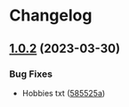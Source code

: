 # Changelog

## [1.0.2](https://github.com/terovirtanen/test-release-please-action/compare/hobbies-v1.0.1...hobbies-v1.0.2) (2023-03-30)


### Bug Fixes

* Hobbies txt ([585525a](https://github.com/terovirtanen/test-release-please-action/commit/585525a6050fe3e030f5b8e883a407704b77e1ce))
